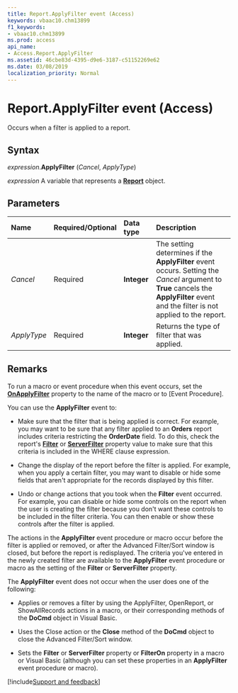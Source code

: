 ```yaml
---
title: Report.ApplyFilter event (Access)
keywords: vbaac10.chm13899
f1_keywords:
- vbaac10.chm13899
ms.prod: access
api_name:
- Access.Report.ApplyFilter
ms.assetid: 46cbe83d-4395-d9e6-3187-c51152269e62
ms.date: 03/08/2019
localization_priority: Normal
---
```



# Report.ApplyFilter event (Access)

Occurs when a filter is applied to a report.


## Syntax

_expression_.**ApplyFilter** (_Cancel_, _ApplyType_)

_expression_ A variable that represents a **[Report](Access.Report.md)** object.


## Parameters

|Name|Required/Optional|Data type|Description|
|:-----|:-----|:-----|:-----|
| _Cancel_|Required|**Integer**|The setting determines if the **ApplyFilter** event occurs. Setting the _Cancel_ argument to **True** cancels the **ApplyFilter** event and the filter is not applied to the report.|
| _ApplyType_|Required|**Integer**|Returns the type of filter that was applied.|

## Remarks

To run a macro or event procedure when this event occurs, set the **[OnApplyFilter](Access.Report.OnApplyFilter.md)** property to the name of the macro or to [Event Procedure].

You can use the **ApplyFilter** event to:

- Make sure that the filter that is being applied is correct. For example, you may want to be sure that any filter applied to an **Orders** report includes criteria restricting the **OrderDate** field. To do this, check the report's **[Filter](Access.Report.Filter(property).md)** or **[ServerFilter](Access.Report.ServerFilter.md)** property value to make sure that this criteria is included in the WHERE clause expression.
    
- Change the display of the report before the filter is applied. For example, when you apply a certain filter, you may want to disable or hide some fields that aren't appropriate for the records displayed by this filter.
    
- Undo or change actions that you took when the **Filter** event occurred. For example, you can disable or hide some controls on the report when the user is creating the filter because you don't want these controls to be included in the filter criteria. You can then enable or show these controls after the filter is applied.
    
The actions in the **ApplyFilter** event procedure or macro occur before the filter is applied or removed, or after the Advanced Filter/Sort window is closed, but before the report is redisplayed. The criteria you've entered in the newly created filter are available to the **ApplyFilter** event procedure or macro as the setting of the **Filter** or **ServerFilter** property.

The **ApplyFilter** event does not occur when the user does one of the following:

- Applies or removes a filter by using the ApplyFilter, OpenReport, or ShowAllRecords actions in a macro, or their corresponding methods of the **DoCmd** object in Visual Basic.
    
- Uses the Close action or the **Close** method of the **DoCmd** object to close the Advanced Filter/Sort window.
    
- Sets the **Filter** or **ServerFilter** property or **FilterOn** property in a macro or Visual Basic (although you can set these properties in an **ApplyFilter** event procedure or macro).
    



[!include[Support and feedback](~/includes/feedback-boilerplate.md)]